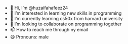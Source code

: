 - 👋 Hi, I’m @huzaifahafeez24
- 👀 I’m interested in learning new skills in programming
- 🌱 I’m currently learning cs50x from harvard university
- 💞️ I’m looking to collaborate on programming together
- 📫 How to reach me through ny email
- 😄 Pronouns: male

<!---
huzaifahafeez24/huzaifahafeez24 is a ✨ special ✨ repository because its `README.md` (this file) appears on your GitHub profile.
You can click the Preview link to take a look at your changes.
--->
